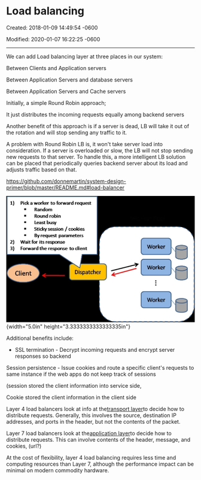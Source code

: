 # Load balancing

Created: 2018-01-09 14:49:54 -0600

Modified: 2020-01-07 16:22:25 -0600

---

We can add Load balancing layer at three places in our system:

Between Clients and Application servers

Between Application Servers and database servers

Between Application Servers and Cache servers

Initially, a simple Round Robin approach;

It just distributes the incoming requests equally among backend servers

Another benefit of this approach is if a server is dead, LB will take it out of the rotation and will stop sending any traffic to it.

A problem with Round Robin LB is, it won't take server load into consideration. If a server is overloaded or slow, the LB will not stop sending new requests to that server. To handle this, a more intelligent LB solution can be placed that periodically queries backend server about its load and adjusts traffic based on that.

<https://github.com/donnemartin/system-design-primer/blob/master/README.md#load-balancer>

![1) 2) 3) Pick a worker to forward request Random Round robin Least busy • Sticky session / cookies By request parameters Wait for its response Forward the response to client Client Dispatcher Worker Worker Worker ](../../media/FrontEnd-Service-Gateway-or-Web-Service^J-LB-Load-balancing-image1.jpg){width="5.0in" height="3.3333333333333335in"}

Additional benefits include:

- SSL termination - Decrypt incoming requests and encrypt server responses so backend



Session persistence - Issue cookies and route a specific client's requests to same instance if the web apps do not keep track of sessions

(session stored the client information into service side,

Cookie stored the client information in the client side





Layer 4 load balancers look at info at the[transport layer](https://github.com/donnemartin/system-design-primer/blob/master/README.md#communication)to decide how to distribute requests. Generally, this involves the source, destination IP addresses, and ports in the header, but not the contents of the packet.



Layer 7 load balancers look at the[application layer](https://github.com/donnemartin/system-design-primer/blob/master/README.md#communication)to decide how to distribute requests. This can involve contents of the header, message, and cookies, (url?)





At the cost of flexibility, layer 4 load balancing requires less time and computing resources than Layer 7, although the performance impact can be minimal on modern commodity hardware.

